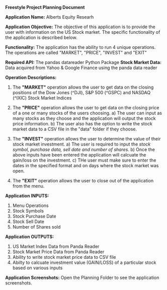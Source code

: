 **Freestyle Project Planning Document**

**Application Name:** Alberts Equity Researh

**Application Objective:**
The objective of this application is to provide the user with information on the US Stock market.  The specific functionality of the application is described below.

**Functionality:**
The application has the ability to run 4 unique operations.  The operations are called "MARKET", "PRICE", "INVEST" and "EXIT"

**Required API:** The pandas datareader Python Package
**Stock Market Data:**  Data acquired from Yahoo & Google Finance using the panda data reader

**Operation Descriptions:**
1) The **"MARKET"** operation allows the user to get data on the closing positions of the Dow Jones (^DJI), S&P 500 (^GSPC) and NASDAQ (^IXIC) Stock Market Indices

2) The **"PRICE"** operation allows the user to get data on the closing price of a one or many stocks of the users choosing.
  a) The user can input as many stocks as they choose and the application will output the stock price information.
  b) The user also has the option to write the stock market data to a CSV file in the "data" folder if they choose.

3) The **"INVEST"** operation allows the user to determine the value of their stock market investment.
  a) The user is required to input the *stock symbol, purchase data, sell date and number of shares.*
  b) Once the above inputs have been entered the application will calcuate the gain/loss on the investment.
  c) THe user must make sure to enter the dates in the specified format and on days where the stock market was open.

4) The **"EXIT"** operation allows the user to close out of the application from the menu.

**Application INPUTS:**
  1) Menu Operations
  2) Stock Symbols
  3) Stock Purchase Date
  4) Stock Sell Date
  5) Number of Shares sold

**Application OUTPUTS:**
  1) US Market Index Data from Panda Reader
  2) Stock Market Price Data from Panda Reader
  3) Ability to write stock market price data to CSV file
  4) Abilty to calcuate investment value (GAIN/LOSS) of a particular stock based on various inputs

**Application Screenshots:**
Open the Planning Folder to see the application screenshots.
